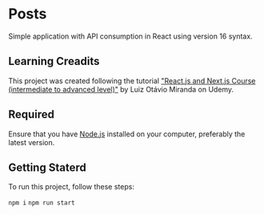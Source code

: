 # Posts

Simple application with API consumption in React using version 16 syntax.

## Learning Creadits

This project was created following the tutorial ["React.js and Next.js Course (intermediate to advanced level)"](https://www.udemy.com/course/curso-de-reactjs-nextjs-completo-do-basico-ao-avancado/) by Luiz Otávio Miranda on Udemy.

## Required

Ensure that you have [Node.js](https://nodejs.org/en) installed on your computer, preferably the latest version.

## Getting Staterd

To run this project, follow these steps:

```npm i```
```npm run start```